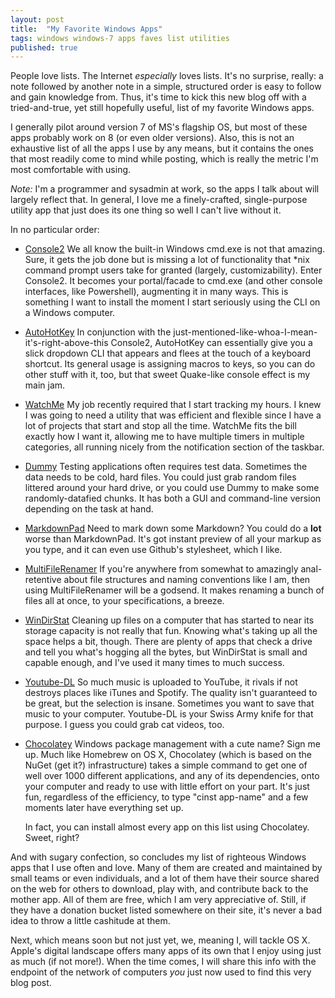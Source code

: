 ```yaml
---
layout: post
title:  "My Favorite Windows Apps"
tags: windows windows-7 apps faves list utilities
published: true
---
```


People love lists. The Internet *especially* loves lists. It's no surprise, really: a note followed by another note in a simple, structured order is easy to follow and gain knowledge from. Thus, it's time to kick this new blog off with a tried-and-true, yet still hopefully useful, list of my favorite Windows apps.

<!--more-->

I generally pilot around version 7 of MS's flagship OS, but most of these apps probably work on 8 (or even older versions). Also, this is not an exhaustive list of all the apps I use by any means, but it contains the ones that most readily come to mind while posting, which is really the metric I'm most comfortable with using.

*Note:* I'm a programmer and sysadmin at work, so the apps I talk about will largely reflect that. In general, I love me a finely-crafted, single-purpose utility app that just does its one thing so well I can't live without it.

In no particular order:

* [Console2](https://sourceforge.net./projects/console)
  We all know the built-in Windows cmd.exe is not that amazing. Sure, it gets the job done but is missing a lot of functionality that *nix command prompt users take for granted (largely, customizability). Enter Console2. It becomes your portal/facade to cmd.exe (and other console interfaces, like Powershell), augmenting it in many ways. This is something I want to install the moment I start seriously using the CLI on a Windows computer.

* [AutoHotKey](https://autohotkey.com)
  In conjunction with the just-mentioned-like-whoa-I-mean-it's-right-above-this Console2, AutoHotKey can essentially give you a slick dropdown CLI that appears and flees at the touch of a keyboard shortcut. Its general usage is assigning macros to keys, so you can do other stuff with it, too, but that sweet Quake-like console effect is my main jam.

* [WatchMe](https://flamebrain.com)
  My job recently required that I start tracking my hours. I knew I was going to need a utility that was efficient and flexible since I have a lot of projects that start and stop all the time. WatchMe fits the bill exactly how I want it, allowing me to have multiple timers in multiple categories, all running nicely from the notification section of the taskbar.

* [Dummy](https://mynikko.com)
  Testing applications often requires test data. Sometimes the data needs to be cold, hard files. You could just grab random files littered around your hard drive, or you could use Dummy to make some randomly-datafied chunks. It has both a GUI and command-line version depending on the task at hand.

* [MarkdownPad](https://markdownpad.com)
  Need to mark down some Markdown? You could do a **lot** worse than MarkdownPad. It's got instant preview of all your markup as you type, and it can even use Github's stylesheet, which I like.

* [MultiFileRenamer](https://sourceforge.net./projects/multifilerename/)
  If you're anywhere from somewhat to amazingly anal-retentive about file structures and naming conventions like I am, then using MultiFileRenamer will be a godsend. It makes renaming a bunch of files all at once, to your specifications, a breeze.

* [WinDirStat](https://windirstat.info/)
  Cleaning up files on a computer that has started to near its storage capacity is not really that fun. Knowing what's taking up all the space helps a bit, though. There are plenty of apps that check a drive and tell you what's hogging all the bytes, but WinDirStat is small and capable enough, and I've used it many times to much success.

* [Youtube-DL](https://rg3.github.io/youtube-dl/)
  So much music is uploaded to YouTube, it rivals if not destroys places like iTunes and Spotify. The quality isn't guaranteed to be great, but the selection is insane. Sometimes you want to save that music to your computer. Youtube-DL is your Swiss Army knife for that purpose. I guess you could grab cat videos, too.

* [Chocolatey](https://chocolatey.org/)
  Windows package management with a cute name? Sign me up. Much like Homebrew on OS X, Chocolatey (which is based on the NuGet (get it?) infrastructure) takes a simple command to get one of well over 1000 different applications, and any of its dependencies, onto your computer and ready to use with little effort on your part. It's just fun, regardless of the efficiency, to type "cinst app-name" and a few moments later have everything set up.

  In fact, you can install almost every app on this list using Chocolatey. Sweet, right?

And with sugary confection, so concludes my list of righteous Windows apps that I use often and love. Many of them are created and maintained by small teams or even individuals, and a lot of them have their source shared on the web for others to download, play with, and contribute back to the mother app. All of them are free, which I am very appreciative of. Still, if they have a donation bucket listed somewhere on their site, it's never a bad idea to throw a little cashitude at them.

Next, which means soon but not just yet, we, meaning I, will tackle OS X. Apple's digital landscape offers many apps of its own that I enjoy using just as much (if not more!). When the time comes, I will share this info with the endpoint of the network of computers *you* just now used to find this very blog post.
